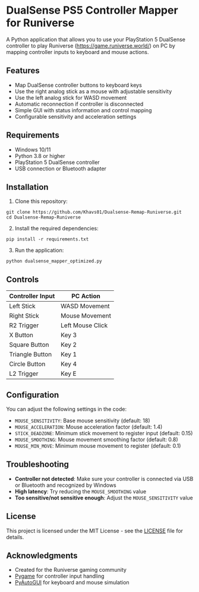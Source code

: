 # DualSense PS5 Controller Mapper for Runiverse

A Python application that allows you to use your PlayStation 5 DualSense controller to play Runiverse (https://game.runiverse.world/) on PC by mapping controller inputs to keyboard and mouse actions.

## Features

- Map DualSense controller buttons to keyboard keys
- Use the right analog stick as a mouse with adjustable sensitivity
- Use the left analog stick for WASD movement
- Automatic reconnection if controller is disconnected
- Simple GUI with status information and control mapping
- Configurable sensitivity and acceleration settings

## Requirements

- Windows 10/11
- Python 3.8 or higher
- PlayStation 5 DualSense controller
- USB connection or Bluetooth adapter

## Installation

1. Clone this repository:
```
git clone https://github.com/Khavs01/Dualsense-Remap-Runiverse.git
cd Dualsense-Remap-Runiverse
```

2. Install the required dependencies:
```
pip install -r requirements.txt
```

3. Run the application:
```
python dualsense_mapper_optimized.py
```

## Controls

| Controller Input | PC Action |
|-----------------|-----------|
| Left Stick      | WASD Movement |
| Right Stick     | Mouse Movement |
| R2 Trigger      | Left Mouse Click |
| X Button        | Key 3 |
| Square Button   | Key 2 |
| Triangle Button | Key 1 |
| Circle Button   | Key 4 |
| L2 Trigger      | Key E |

## Configuration

You can adjust the following settings in the code:

- `MOUSE_SENSITIVITY`: Base mouse sensitivity (default: 18)
- `MOUSE_ACCELERATION`: Mouse acceleration factor (default: 1.4)
- `STICK_DEADZONE`: Minimum stick movement to register input (default: 0.15)
- `MOUSE_SMOOTHING`: Mouse movement smoothing factor (default: 0.8)
- `MOUSE_MIN_MOVE`: Minimum mouse movement to register (default: 0.1)

## Troubleshooting

- **Controller not detected**: Make sure your controller is connected via USB or Bluetooth and recognized by Windows
- **High latency**: Try reducing the `MOUSE_SMOOTHING` value
- **Too sensitive/not sensitive enough**: Adjust the `MOUSE_SENSITIVITY` value

## License

This project is licensed under the MIT License - see the [LICENSE](LICENSE) file for details.

## Acknowledgments

- Created for the Runiverse gaming community
- [Pygame](https://www.pygame.org/) for controller input handling
- [PyAutoGUI](https://pyautogui.readthedocs.io/) for keyboard and mouse simulation 